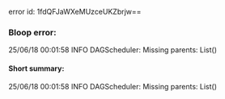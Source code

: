 error id: 1fdQFJaWXeMUzceUKZbrjw==
### Bloop error:

25/06/18 00:01:58 INFO DAGScheduler: Missing parents: List()
#### Short summary: 

25/06/18 00:01:58 INFO DAGScheduler: Missing parents: List()